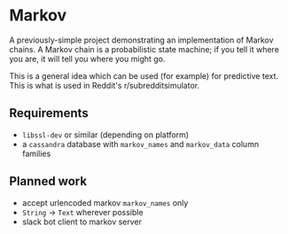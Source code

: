 # Markov

A previously-simple project demonstrating an implementation of Markov chains.  A Markov chain is a probabilistic state machine; if you tell it where you are, it will tell you where you might go.

This is a general idea which can be used (for example) for predictive text.  This is what is used in Reddit's r/subredditsimulator.

## Requirements
* `libssl-dev` or similar (depending on platform)
* a `cassandra` database with `markov_names` and `markov_data` column families

## Planned work
* accept urlencoded markov `markov_names` only
* `String` -> `Text` wherever possible
* slack bot client to markov server
